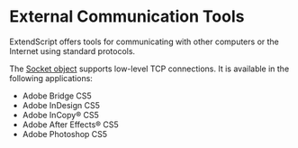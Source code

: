 # External Communication Tools

ExtendScript offers tools for communicating with other computers or the Internet using standard protocols.

The [Socket object](socket-object.md) supports low-level TCP connections. It is available in the following applications:

- Adobe Bridge CS5
- Adobe InDesign CS5
- Adobe InCopy® CS5
- Adobe After Effects® CS5
- Adobe Photoshop CS5
